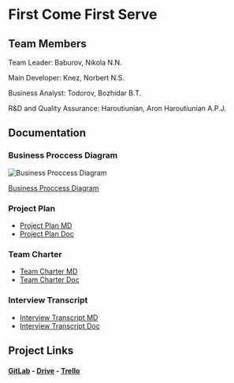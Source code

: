 # First Come First Serve

## Team Members

Team Leader: Baburov, Nikola N.N.

Main Developer: Knez, Norbert N.S.

Business Analyst: Todorov, Bozhidar B.T.

R&D and Quality Assurance: Haroutiunian, Aron Haroutiunian A.P.J.

## Documentation

### Business Proccess Diagram
![Business Proccess Diagram](https://i.ibb.co/v4QpV9g/business-diagram-drawio.png)

[Business Proccess Diagram](https://drive.google.com/file/d/1VfE-bTweXNINHH3pk8tDl2Isx_8YWRxY/view?usp=sharing)

### Project Plan
- [Project Plan MD](project-plan.md)
- [Project Plan Doc](https://docs.google.com/document/d/1FJoS8fTJe56P7NtdfHvqk-DnL5LC922-B_ug07v5GKM/edit?usp=drive_link)

### Team Charter
- [Team Charter MD](team-charter.md)
- [Team Charter Doc](https://docs.google.com/document/d/1TFyXjAqqGj9mNayKbmjDPtMVoZgXwBHpsEgtqiZDNqk/edit?usp=drive_link)

### Interview Transcript
- [Interview Transcript MD](interview-transcript.md)
- [Interview Transcript Doc](https://docs.google.com/document/d/1VvFd8Rn56DFNBetpw886jpIUcQ3YENRt1KLAi59p-5A/edit?usp=drive_link)


## Project Links

#### [GitLab](https://git.fhict.nl/I530788/first-come-first-serve) - [Drive](https://drive.google.com/drive/folders/1FI02DW12ZvOVxgWf87DFD2atzMtF4ZTu?usp=sharing) - [Trello](https://trello.com/invite/b/CM1IgsnR/ATTI422b9fd19d3ca6d7d979656f3bd4da2a0E3F67CF/first-come-first-serve)
